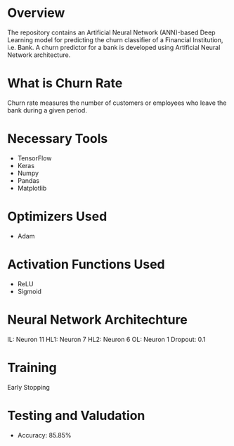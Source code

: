 # Overview
The repository contains an Artificial Neural Network (ANN)-based Deep Learning model for predicting the churn classifier of a Financial Institution, i.e. Bank. 
A churn predictor for a bank is developed using Artificial Neural Network architecture. 

# What is Churn Rate 
Churn rate measures the number of customers or employees who leave the bank during a given period.

# Necessary Tools
- TensorFlow
- Keras
- Numpy
- Pandas
- Matplotlib

# Optimizers Used
- Adam

# Activation Functions Used
- ReLU
- Sigmoid

# Neural Network Architechture
IL: Neuron 11
HL1: Neuron 7
HL2: Neuron 6
OL: Neuron 1
Dropout: 0.1

# Training
Early Stopping

# Testing and Valudation
- Accuracy: 85.85%
